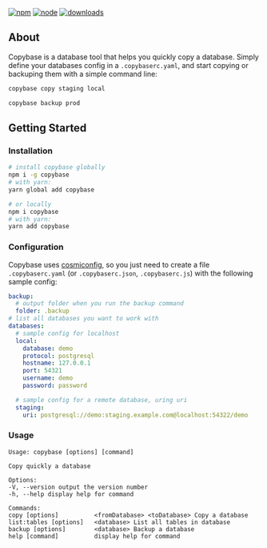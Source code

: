 [![npm][npm]][npm-url]
[![node][node]][node-url]
[![downloads][downloads]][downloads-url]

## About

Copybase is a database tool that helps you quickly copy a database. Simply define your databases config in a `.copybaserc.yaml`, and start copying or backuping them with a simple command line:

```sh
copybase copy staging local
```

```sh
copybase backup prod
```

## Getting Started

### Installation

```sh
# install copybase globally
npm i -g copybase
# with yarn:
yarn global add copybase

# or locally
npm i copybase
# with yarn:
yarn add copybase
```

### Configuration

Copybase uses [cosmiconfig](https://github.com/davidtheclark/cosmiconfig), so you just need to create a file `.copybaserc.yaml` (or `.copybaserc.json`, `.copybaserc.js`) with the following sample config:

```yaml
backup:
  # output folder when you run the backup command
  folder: .backup
# list all databases you want to work with
databases:
  # sample config for localhost
  local:
    database: demo
    protocol: postgresql
    hostname: 127.0.0.1
    port: 54321
    username: demo
    password: password

  # sample config for a remote database, uring uri
  staging:
    uri: postgresql://demo:staging.example.com@localhost:54322/demo
```

### Usage

```
Usage: copybase [options] [command]

Copy quickly a database

Options:
-V, --version output the version number
-h, --help display help for command

Commands:
copy [options]          <fromDatabase> <toDatabase> Copy a database
list:tables [options]   <database> List all tables in database
backup [options]        <database> Backup a database
help [command]          display help for command
```

[npm]: https://img.shields.io/npm/v/copybase.svg
[npm-url]: https://npmjs.com/package/copybase
[node]: https://img.shields.io/node/v/copybase.svg
[node-url]: https://nodejs.org
[deps]: https://david-dm.org/webpack-contrib/copybase.svg
[deps-url]: https://david-dm.org/webpack-contrib/copybase
[tests]: http://img.shields.io/travis/webpack-contrib/copybase.svg
[tests-url]: https://travis-ci.org/webpack-contrib/copybase
[downloads]: https://img.shields.io/npm/dt/copybase.svg
[downloads-url]: https://npmjs.com/package/copybase
